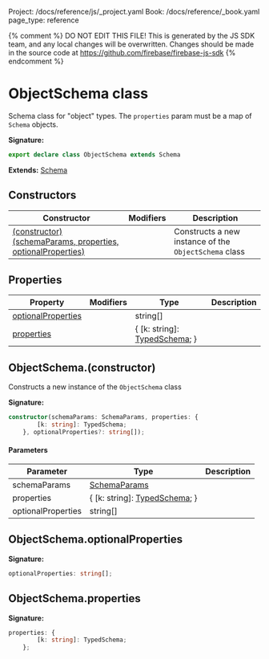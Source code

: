 Project: /docs/reference/js/_project.yaml
Book: /docs/reference/_book.yaml
page_type: reference

{% comment %}
DO NOT EDIT THIS FILE!
This is generated by the JS SDK team, and any local changes will be
overwritten. Changes should be made in the source code at
https://github.com/firebase/firebase-js-sdk
{% endcomment %}

# ObjectSchema class
Schema class for "object" types. The `properties` param must be a map of `Schema` objects.

<b>Signature:</b>

```typescript
export declare class ObjectSchema extends Schema 
```
<b>Extends:</b> [Schema](./vertexai.schema.md#schema_class)

## Constructors

|  Constructor | Modifiers | Description |
|  --- | --- | --- |
|  [(constructor)(schemaParams, properties, optionalProperties)](./vertexai.objectschema.md#objectschemaconstructor) |  | Constructs a new instance of the <code>ObjectSchema</code> class |

## Properties

|  Property | Modifiers | Type | Description |
|  --- | --- | --- | --- |
|  [optionalProperties](./vertexai.objectschema.md#objectschemaoptionalproperties) |  | string\[\] |  |
|  [properties](./vertexai.objectschema.md#objectschemaproperties) |  | { \[k: string\]: [TypedSchema](./vertexai.md#typedschema)<!-- -->; } |  |

## ObjectSchema.(constructor)

Constructs a new instance of the `ObjectSchema` class

<b>Signature:</b>

```typescript
constructor(schemaParams: SchemaParams, properties: {
        [k: string]: TypedSchema;
    }, optionalProperties?: string[]);
```

#### Parameters

|  Parameter | Type | Description |
|  --- | --- | --- |
|  schemaParams | [SchemaParams](./vertexai.schemaparams.md#schemaparams_interface) |  |
|  properties | { \[k: string\]: [TypedSchema](./vertexai.md#typedschema)<!-- -->; } |  |
|  optionalProperties | string\[\] |  |

## ObjectSchema.optionalProperties

<b>Signature:</b>

```typescript
optionalProperties: string[];
```

## ObjectSchema.properties

<b>Signature:</b>

```typescript
properties: {
        [k: string]: TypedSchema;
    };
```
